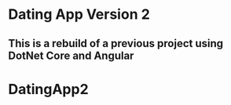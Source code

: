 # Dating App Version 2

## This is a rebuild of a previous project using DotNet Core and Angular
# DatingApp2
